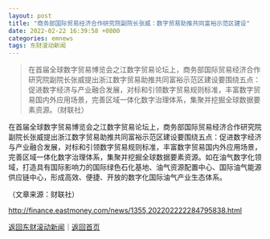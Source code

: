```yaml
---
layout: post
title: "商务部国际贸易经济合作研究院副院长张威：数字贸易助推共同富裕示范区建设"
date: 2022-02-22 16:39:58 +0800
categories: emnews
tags: 东财滚动新闻
---
```

> 在首届全球数字贸易博览会之江数字贸易论坛上，商务部国际贸易经济合作研究院副院长张威提出浙江数字贸易助推共同富裕示范区建设要围绕五点：促进数字经济与产业融合发展，对标和引领数字贸易规则标准，丰富数字贸易国内外应用场景，完善区域一体化数字治理体系，集聚并挖掘全球数据要素资源。（财联社）

<p>在首届全球数字贸易博览会之江数字贸易论坛上，商务部国际贸易经济合作研究院副院长张威提出浙江数字贸易助推共同富裕示范区建设要围绕五点：促进数字经济与产业融合发展，对标和引领数字贸易规则标准，丰富数字贸易国内外应用场景，完善区域一体化数字治理体系，集聚并挖掘全球数据要素资源。如在油气数字化领域，打造具有国际影响力的国际绿色石化基地、油气资源配置中心、国际油气能源供应链中心，形成高效、便捷、开放的数字化国际油气产业生态体系。</p><p class="em_media">（文章来源：财联社）</p>

<http://finance.eastmoney.com/news/1355,202202222284795838.html>

[返回东财滚动新闻](//finews.withounder.com/emnews/)｜[返回首页](//finews.withounder.com/)